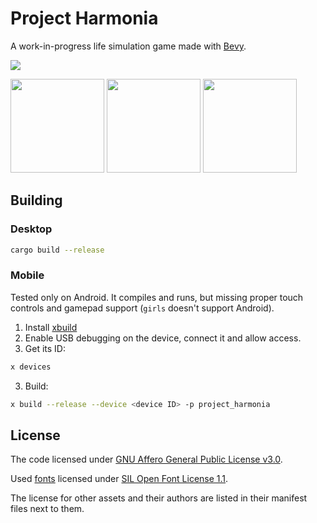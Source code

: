 # Project Harmonia

A work-in-progress life simulation game made with [Bevy](https://bevyengine.org).

![](https://lemmy.ml/pictrs/image/cbdfc19d-0f34-4fec-ae21-598c58648b09.png)

<img style="height: 150px;" src="https://lemmy.ml/pictrs/image/6c42fe21-6b9c-416a-b578-8bb7e3ef0f31.png"> <img style="height: 150px;" src="https://lemmy.ml/pictrs/image/cbf70dd4-07ad-4f0a-8239-7b7bb50bc8b2.png"> <img style="height: 150px;" src="https://lemmy.ml/pictrs/image/d13e57da-9d8c-4351-85ff-782a86ee84de.png">

## Building

### Desktop

```bash
cargo build --release
```

### Mobile

Tested only on Android. It compiles and runs, but missing proper touch controls and gamepad support (`girls` doesn't support Android).

1. Install [xbuild](https://github.com/rust-mobile/xbuild)
2. Enable USB debugging on the device, connect it and allow access.
3. Get its ID:

```bash
x devices
```

3. Build:

```bash
x build --release --device <device ID> -p project_harmonia
```

## License

The code licensed under [GNU Affero General Public License v3.0](./COPYING).

Used [fonts](assets/base/fonts) licensed under [SIL Open Font License 1.1](./LICENSE-OFL).

The license for other assets and their authors are listed in their manifest files next to them.
